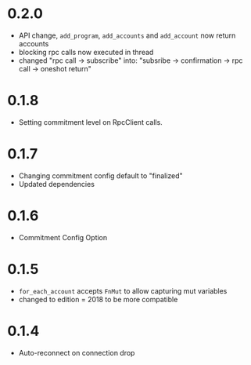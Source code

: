 # 0.2.0

- API change, `add_program`, `add_accounts` and `add_account` now return accounts
- blocking rpc calls now executed in thread
- changed "rpc call -> subscribe" into: "subsribe -> confirmation -> rpc call -> oneshot return"

# 0.1.8

- Setting commitment level on RpcClient calls.

# 0.1.7

- Changing commitment config default to "finalized"
- Updated dependencies

# 0.1.6

- Commitment Config Option

# 0.1.5

- `for_each_account` accepts `FnMut` to allow capturing mut variables
- changed to edition = 2018 to be more compatible

# 0.1.4

- Auto-reconnect on connection drop
